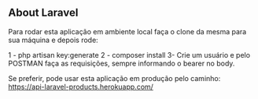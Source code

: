 ## About Laravel

Para rodar esta aplicação em ambiente local faça o clone da mesma para sua máquina e depois rode:

1 - php artisan key:generate
2 - composer install
3- Crie um usuário e pelo POSTMAN faça as requisições, sempre informando o bearer no body.

Se preferir, pode usar esta aplicação em produção pelo caminho: https://api-laravel-products.herokuapp.com/


